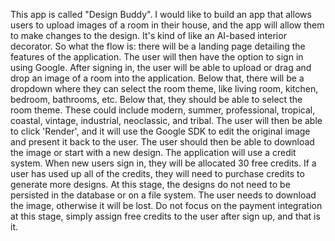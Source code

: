This app is called "Design Buddy".
I would like to build an app that allows users to upload images of a room in their house, and the app will allow them to make changes to the design. It's kind of like an AI-based interior decorator. So what the flow is: there will be a landing page detailing the features of the application. The user will then have the option to sign in using Google. After signing in, the user will be able to upload or drag and drop an image of a room into the application. Below that, there will be a dropdown where they can select the room theme, like living room, kitchen, bedroom, bathrooms, etc. Below that, they should be able to select the room theme. These could include modern, summer, professional, tropical, coastal, vintage, industrial, neoclassic, and tribal. The user will then be able to click 'Render', and it will use the Google SDK to edit the original image and present it back to the user. The user should then be able to download the image or start with a new design. The application will use a credit system. When new users sign in, they will be allocated 30 free credits. If a user has used up all of the credits, they will need to purchase credits to generate more designs. At this stage, the designs do not need to be persisted in the database or on a file system. The user needs to download the image, otherwise it will be lost. Do not focus on the payment integration at this stage, simply assign free credits to the user after sign up, and that is it.